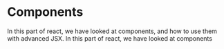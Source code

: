 # Components

In this part of react, we have looked at components, and how to use them with advanced JSX.
In this part of react, we have looked at components